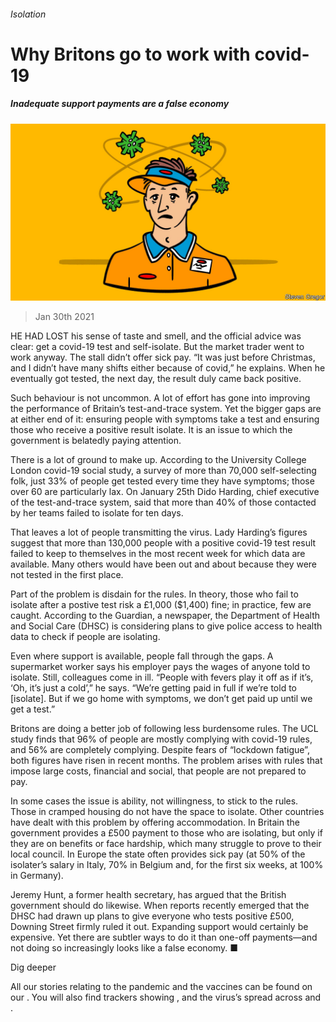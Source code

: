 ###### Isolation

# Why Britons go to work with covid-19 

##### Inadequate support payments are a false economy 

![image](images/20210130_BRD001_0.jpg) 

> Jan 30th 2021 


HE HAD LOST his sense of taste and smell, and the official advice was clear: get a covid-19 test and self-isolate. But the market trader went to work anyway. The stall didn’t offer sick pay. “It was just before Christmas, and I didn’t have many shifts either because of covid,” he explains. When he eventually got tested, the next day, the result duly came back positive.


Such behaviour is not uncommon. A lot of effort has gone into improving the performance of Britain’s test-and-trace system. Yet the bigger gaps are at either end of it: ensuring people with symptoms take a test and ensuring those who receive a positive result isolate. It is an issue to which the government is belatedly paying attention.



There is a lot of ground to make up. According to the University College London covid-19 social study, a survey of more than 70,000 self-selecting folk, just 33% of people get tested every time they have symptoms; those over 60 are particularly lax. On January 25th Dido Harding, chief executive of the test-and-trace system, said that more than 40% of those contacted by her teams failed to isolate for ten days.


That leaves a lot of people transmitting the virus. Lady Harding’s figures suggest that more than 130,000 people with a positive covid-19 test result failed to keep to themselves in the most recent week for which data are available. Many others would have been out and about because they were not tested in the first place.


Part of the problem is disdain for the rules. In theory, those who fail to isolate after a postive test risk a £1,000 ($1,400) fine; in practice, few are caught. According to the Guardian, a newspaper, the Department of Health and Social Care (DHSC) is considering plans to give police access to health data to check if people are isolating.


Even where support is available, people fall through the gaps. A supermarket worker says his employer pays the wages of anyone told to isolate. Still, colleagues come in ill. “People with fevers play it off as if it’s, ‘Oh, it’s just a cold’,” he says. “We’re getting paid in full if we’re told to [isolate]. But if we go home with symptoms, we don’t get paid up until we get a test.”


Britons are doing a better job of following less burdensome rules. The UCL study finds that 96% of people are mostly complying with covid-19 rules, and 56% are completely complying. Despite fears of “lockdown fatigue”, both figures have risen in recent months. The problem arises with rules that impose large costs, financial and social, that people are not prepared to pay.


In some cases the issue is ability, not willingness, to stick to the rules. Those in cramped housing do not have the space to isolate. Other countries have dealt with this problem by offering accommodation. In Britain the government provides a £500 payment to those who are isolating, but only if they are on benefits or face hardship, which many struggle to prove to their local council. In Europe the state often provides sick pay (at 50% of the isolater’s salary in Italy, 70% in Belgium and, for the first six weeks, at 100% in Germany).


Jeremy Hunt, a former health secretary, has argued that the British government should do likewise. When reports recently emerged that the DHSC had drawn up plans to give everyone who tests positive £500, Downing Street firmly ruled it out. Expanding support would certainly be expensive. Yet there are subtler ways to do it than one-off payments—and not doing so increasingly looks like a false economy. ■


Dig deeper


All our stories relating to the pandemic and the vaccines can be found on our . You will also find trackers showing ,  and the virus’s spread across  and .

